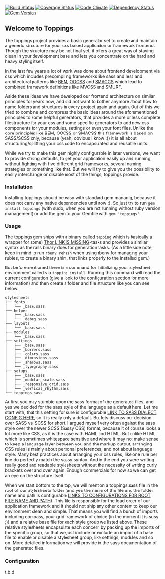 [![Build Status](https://travis-ci.org/toppings/toppings.png)](https://travis-ci.org/toppings/toppings)
[![Coverage Status](https://coveralls.io/repos/toppings/toppings/badge.png)](https://coveralls.io/r/toppings/toppings)
[![Code Climate](https://codeclimate.com/github/toppings/toppings.png)](https://codeclimate.com/github/mechanoid/toppings)
[![Dependency Status](https://gemnasium.com/toppings/toppings.png)](https://gemnasium.com/mechanoid/toppings)
[![Gem Version](https://badge.fury.io/rb/toppings.png)](http://badge.fury.io/rb/toppings)

## Welcome to Toppings

The toppings project provides a basic generator set to create and maintain a generic structure for your css based application or framework frontend. Though the structure may be not final yet, it offers a great way of staying clean in your development base and lets you concentrate on the hard and heavy styling itself.

In the last few years a lot of work was done about frontend development via css which includes precompiling frameworks like sass and less and architectural patterns like [BEM](http://bem.info/method/definitions/),  [OOCSS](http://oocss.org/) and [SMACCS](http://smacss.com/) which lead to combined framework definitions like [MVCSS](http://mvcss.github.io/) and [SMURF](http://railslove.com/blog/2012/11/09/taking-sass-to-the-next-level-with-smurf-and-extend).

Aside these ideas we have developed our frontend architecture on similar principles for years now, and did not want to bother anymore about how to name folders and structures in every project again and again. Out of this we tried to combine and compress the basic ideas around the aforementioned principles to some helpful generators, that provides a more or less complete filestructure for your css and some specific generators to add new css components for your modules, settings or even your font files. Unlike the core principles like BEM, OOCSS or SMACSS this framework is based on SASS/SCSS only, because (yeah, obvious i know :)) it is all about structuring/splitting your css code to encapsulated and reusable units.

While we try to make this gem highly configurable in later versions, we want to provide strong defaults, to get your application easily up and running, without fighting with five different grid frameworks, several naming strategies or something like that. But we will try to give you the possibility to easily interchange or disable most of the things, toppings provide.

### Installation

Installing toppings should be easy with standard gem mananig, because it does not carry any native dependencies until now :). So just try to run `gem install toppings` (with sudo, when you are not running without ruby version management) or add the gem to your Gemfile with `gem 'toppings'`.


### Usage

The toppings gem ships with a binary called `topping` which is basically a wrapper for some) [Thor LINK IS MISSING](…)-tasks and provides a similar syntax as the rails binary does for generation tasks.
(As a little side note, keep in mind to run `rbenv rehash` when using rbenv for managing your rubies, to create a binary shim, that links properly to the installed gem.)

But beforementioned there is a command for initializing your stylesheet environment called via `topping install`. Running this command will read the current configuration (give a look to the configuration section for more information) and then create a folder and file structure like you can see below.

```
stylesheets
├── fonts
│   └── _base.sass
├── helper
│   ├── _base.sass
│   └── _debug.sass
├── layouts
│   └── _base.sass
├── modules
│   └── _base.sass
├── settings
│   ├── _base.sass
│   ├── _borders.sass
│   ├── _colors.sass
│   ├── _dimensions.sass
│   ├── _shadows.sass
│   └── _typography.sass
├── setups
│   ├── _base.sass
│   ├── _modular_scale.sass
│   ├── _responsive_grid.sass
│   └── _vertical_rhythm.sass
└── toppings.sass
```

At first you may stumble upon the sass format of the generated files, and yes we decided for the sass style of the language as a default here. Let me start with, that this setting for sure is configurable [LINK TO SASS DIALECT CONFIG HERE](…), so it is really only a default. But lets discuss our decision over SASS vs. SCSS for short. I argued myself very often against the sass style over the newer SCSS (Sassy CSS) format, because it of course looks a lot more like CSS, as it is the case with HAML and HTML. But unlike HTML which is sometimes whitespace sensitive and where it may not make sense to keep a language layer between you and the markup output, arranging CSS rules is mainly about personal preferences,   and not about language style. Many best practices about arranging your css rules, like one rule per line do perfectly match the sassy syntax. And in the end you were writing really good and readable stylesheets without the necessity of writing curly brackets over and over again. Enough commercials for now so we can get an eye  on the structure itself.

When we start bottom to the top, we will mention a toppings.sass file in the root of our stylesheets folder (and yes the name of the file and the folder name and path is configurable [LINKS TO CONFIGURATIONS FOR ROOT FILE NAME AND PATH](…)). This file is responsible for the load order of our application framework and it should not ship any other content to keep our environment clean and simple.
That means you will find a bunch of imports including compass, your grid framework of choice (in the moment it is susy ;))  and a relative base file for each style group we listed above. These relative stylesheets encapsulate each concern by packing up the imports of the specific group, so that we just include or exclude an import of a base file to enable or disable a stylesheet group, like settings, modules and so on. More detailed information we will provide in the sass documentation of the generated files.


### Configuration

t.b.d

































